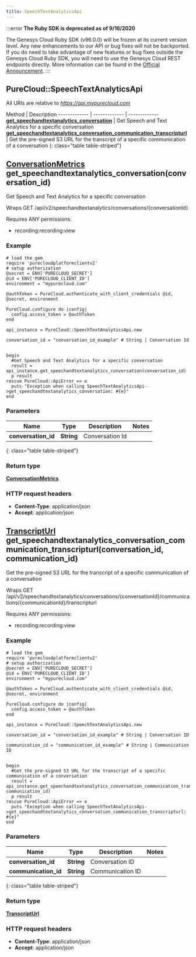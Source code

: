 ```yaml
---
title: SpeechTextAnalyticsApi
---
```


:::error
**The Ruby SDK is deprecated as of 9/16/2020**

The Genesys Cloud Ruby SDK (v96.0.0) will be frozen at its current version level. Any new enhancements to our API or bug fixes will not be backported. If you do need to take advantage of new features or bug fixes outside the Genesys Cloud Ruby SDK, you will need to use the Genesys Cloud REST endpoints directly. More information can be found in the [Official Announcement](https://developer.mypurecloud.com/forum/t/announcement-genesys-cloud-ruby-sdk-end-of-life/8850).
:::


## PureCloud::SpeechTextAnalyticsApi

All URIs are relative to *https://api.mypurecloud.com*

Method | Description
------------- | ------------- | -------------
[**get_speechandtextanalytics_conversation**](SpeechTextAnalyticsApi.html#get_speechandtextanalytics_conversation) | Get Speech and Text Analytics for a specific conversation
[**get_speechandtextanalytics_conversation_communication_transcripturl**](SpeechTextAnalyticsApi.html#get_speechandtextanalytics_conversation_communication_transcripturl) | Get the pre-signed S3 URL for the transcript of a specific communication of a conversation
{: class="table table-striped"}

<a name="get_speechandtextanalytics_conversation"></a>

## [**ConversationMetrics**](ConversationMetrics.html) get_speechandtextanalytics_conversation(conversation_id)



Get Speech and Text Analytics for a specific conversation



Wraps GET /api/v2/speechandtextanalytics/conversations/{conversationId} 

Requires ANY permissions: 

* recording:recording:view


### Example
```{"language":"ruby"}
# load the gem
require 'purecloudplatformclientv2'
# setup authorization
@secret = ENV['PURECLOUD_SECRET']
@id = ENV['PURECLOUD_CLIENT_ID']
environment = "mypurecloud.com"

@authToken = PureCloud.authenticate_with_client_credentials @id, @secret, environment

PureCloud.configure do |config|
  config.access_token = @authToken
end

api_instance = PureCloud::SpeechTextAnalyticsApi.new

conversation_id = "conversation_id_example" # String | Conversation Id


begin
  #Get Speech and Text Analytics for a specific conversation
  result = api_instance.get_speechandtextanalytics_conversation(conversation_id)
  p result
rescue PureCloud::ApiError => e
  puts "Exception when calling SpeechTextAnalyticsApi->get_speechandtextanalytics_conversation: #{e}"
end
```

### Parameters

Name | Type | Description  | Notes
------------- | ------------- | ------------- | -------------
 **conversation_id** | **String**| Conversation Id |  |
{: class="table table-striped"}


### Return type

[**ConversationMetrics**](ConversationMetrics.html)

### HTTP request headers

 - **Content-Type**: application/json
 - **Accept**: application/json



<a name="get_speechandtextanalytics_conversation_communication_transcripturl"></a>

## [**TranscriptUrl**](TranscriptUrl.html) get_speechandtextanalytics_conversation_communication_transcripturl(conversation_id, communication_id)



Get the pre-signed S3 URL for the transcript of a specific communication of a conversation



Wraps GET /api/v2/speechandtextanalytics/conversations/{conversationId}/communications/{communicationId}/transcripturl 

Requires ANY permissions: 

* recording:recording:view


### Example
```{"language":"ruby"}
# load the gem
require 'purecloudplatformclientv2'
# setup authorization
@secret = ENV['PURECLOUD_SECRET']
@id = ENV['PURECLOUD_CLIENT_ID']
environment = "mypurecloud.com"

@authToken = PureCloud.authenticate_with_client_credentials @id, @secret, environment

PureCloud.configure do |config|
  config.access_token = @authToken
end

api_instance = PureCloud::SpeechTextAnalyticsApi.new

conversation_id = "conversation_id_example" # String | Conversation ID

communication_id = "communication_id_example" # String | Communication ID


begin
  #Get the pre-signed S3 URL for the transcript of a specific communication of a conversation
  result = api_instance.get_speechandtextanalytics_conversation_communication_transcripturl(conversation_id, communication_id)
  p result
rescue PureCloud::ApiError => e
  puts "Exception when calling SpeechTextAnalyticsApi->get_speechandtextanalytics_conversation_communication_transcripturl: #{e}"
end
```

### Parameters

Name | Type | Description  | Notes
------------- | ------------- | ------------- | -------------
 **conversation_id** | **String**| Conversation ID |  |
 **communication_id** | **String**| Communication ID |  |
{: class="table table-striped"}


### Return type

[**TranscriptUrl**](TranscriptUrl.html)

### HTTP request headers

 - **Content-Type**: application/json
 - **Accept**: application/json



